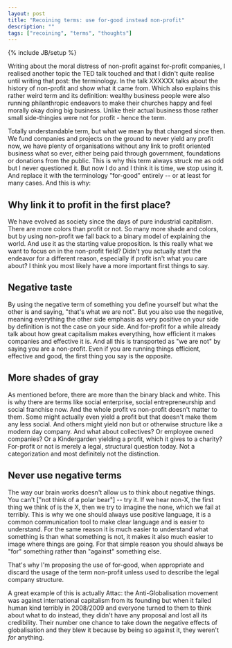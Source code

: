 ```yaml
---
layout: post
title: "Recoining terms: use for-good instead non-profit"
description: ""
tags: ["recoining", "terms", "thoughts"]
---
```

{% include JB/setup %}

Writing about the moral distress of non-profit against for-profit companies, I realised another topic the TED talk touched and that I didn't quite realise until writing that post: the terminology. In the talk XXXXXX talks about the history of non-profit and show what it came from. Which also explains this rather weird term and its definition: wealthy business people were also running philanthropic endeavors to make their churches happy and feel morally okay doing big business. Unlike their actual business those rather small side-thingies were not for profit - hence the term. 

Totally understandable term, but what we mean by that changed since then. We fund companies and projects on the ground to never yield any profit now, we have plenty of organisations without any link to profit oriented business what so ever, either being paid through government, foundations or donations from the public. This is why this term always struck me as odd but I never questioned it. But now I do and I think it is time, we stop using it. And replace it with the terminology "for-good" entirely -- or at least for many cases. And this is why:


## Why link it to profit in the first place?

We have evolved as society since the days of pure industrial capitalism. There are more colors than profit or not. So many more shade and colors, but by using non-profit we fall back to a binary model of explaining the world. And use it as the starting value proposition. Is this really what we want to focus on in the non-profit field? Didn't you actually start the endeavor for a different reason, especially if profit isn't what you care about? I think you most likely have a more important first things to say.


## Negative taste

By using the negative term of something you define yourself but what the other is and saying, "that's what we are not". But you also use the negative, meaning everything the other side emphasis as very positive on your side by definition is not the case on your side. And for-profit for a while already talk about how great capitalism makes everything, how efficient it makes companies and effective it is. And all this is transported as "we are not" by saying you are a non-profit. Even if you are running things efficient, effective and good, the first thing you say is the opposite. 

## More shades of gray

As mentioned before, there are more than the binary black and white. This is why there are terms like social enterprise, social entrepreneurship and social franchise now. And the whole profit vs non-profit doesn't matter to them. Some might actually even yield a profit but that doesn't make them any less social. And others might yield non but or otherwise structure like a modern day company. And what about collectives? Or employee owned companies? Or a Kindergarden yielding a profit, which it gives to a charity? For-profit or not is merely a legal, structural question today. Not a categorization and most definitely not the distinction.


## Never use negative terms

The way our brain works doesn't allow us to think about negative things. You can't ["not think of a polar bear"] -- try it. If we hear non-X, the first thing we think of is the X, then we try to imagine the none, which we fail at terribly. This is why we one should always use positive language, it is a common communication tool to make clear language and is easier to understand. For the same reason it is much easier to understand what something is than what something is not, it makes it also much easier to image where things are going. For that simple reason you should always be "for" something rather than "against" something else.

That's why I'm proposing the use of for-good, when appropriate and discard the usage of the term non-profit unless used to describe the legal company structure.


A great example of this is actually Attac: the Anti-Globalisation movement was against international capitalism from its founding but when it failed human kind terribly in 2008/2009 and everyone turned to them to think about what to do instead, they didn't have any proposal and lost all its credibility. Their number one chance to take down the negative effects of globalisation and they blew it because by being so against it, they weren't _for_ anything. 



